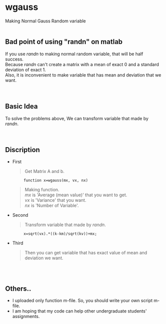 # wgauss
Making Normal Gauss Random variable
<br/><br/>

## Bad point of using "randn" on matlab
If you use _randn_ to making normal random variable, that will be half success.   
Because _randn_ can't create a matrix with a mean of exact 0 and a standard deviation of exact 1.   
Also, it is inconvenient to make variable that has mean and deviation that we want.   
<br/><br/>

## Basic Idea
To solve the problems above, We can transform variable that made by _randn_.   
<br/><br/>

## Discription
 * First
   > Get Matrix A and b. 
   ```
        function x=wgauss(mx, vx, nx)
    ```
   > Making function.    
   > _mx_ is 'Average (mean value)' that you want to get.   
   > _vx_ is 'Variance' that you want.   
   > _nx_ is 'Number of Variable'.   

 * Second  
   > Transform variable that made by _randn_.        
   ```
        x=sqrt(vx).*((k-km)/sqrt(kv))+mx; 
    ```
 * Third
   > Then you can get variable that has exact value of mean and deviation we want.
   
<br/><br/>

## Others..   
 * I uploaded only function m-file. So, you should write your own script m-file. 
 * I am hoping that my code can help other undergraduate students' assignments.

